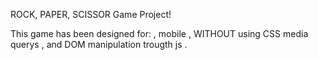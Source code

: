 ROCK, PAPER, SCISSOR Game Project!

This game has been designed for:
, mobile 
, WITHOUT using CSS media querys 
, and DOM manipulation trougth js
.  
